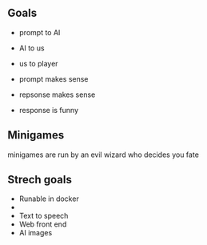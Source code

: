 
## Goals
- prompt to AI
- AI to us
- us to player

- prompt makes sense
- repsonse makes sense

- response is funny

## Minigames
minigames are run by an evil wizard who decides you fate



## Strech goals
- Runable in docker
- 
- Text to speech
- Web front end
- AI images

